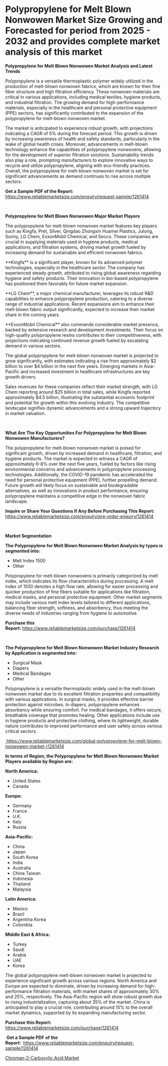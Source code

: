 <p><h1>Polypropylene for Melt Blown Nonwowen Market Size Growing and Forecasted for period from 2025 - 2032 and provides complete market analysis of this market</h1></p><p><strong>Polypropylene for Melt Blown Nonwowen Market Analysis and Latest Trends</strong></p>
<p><p>Polypropylene is a versatile thermoplastic polymer widely utilized in the production of melt-blown nonwoven fabrics, which are known for their fine fiber structure and high filtration efficiency. These nonwoven materials are critical in various applications, including medical textiles, hygiene products, and industrial filtration. The growing demand for high-performance materials, especially in the healthcare and personal protective equipment (PPE) sectors, has significantly contributed to the expansion of the polypropylene for melt-blown nonwoven market.</p><p>The market is anticipated to experience robust growth, with projections indicating a CAGR of 5% during the forecast period. This growth is driven by increasing awareness of health and safety standards, particularly in the wake of global health crises. Moreover, advancements in melt-blown technology enhance the capabilities of polypropylene nonwovens, allowing for the development of superior filtration solutions. Sustainability trends also play a role, prompting manufacturers to explore innovative ways to recycle and utilize polypropylene, aligning with eco-friendly practices. Overall, the polypropylene for melt-blown nonwoven market is set for significant advancements as demand continues to rise across multiple sectors.</p></p>
<p><strong>Get a Sample PDF of the Report:&nbsp;</strong> <a href="https://www.reliablemarketsize.com/enquiry/request-sample/1261414?utm_campaign=3175&utm_medium=2&utm_source=Github&utm_content=ia&utm_term=03042025&utm_id=polypropylene-for-melt-blown-nonwowen">https://www.reliablemarketsize.com/enquiry/request-sample/1261414</a></p>
<p>&nbsp;</p>
<p><strong>Polypropylene for Melt Blown Nonwowen Major Market Players</strong></p>
<p><p>The polypropylene for melt-blown nonwoven market features key players such as Kingfa, Pret, Silver, Qingdao Zhongxin Huamei Plastics, Julong, Sunny, LG Chem, ExxonMobil Chemical, and Secco. These companies are crucial in supplying materials used in hygiene products, medical applications, and filtration systems, driving market growth fueled by increasing demand for sustainable and efficient nonwoven fabrics.</p><p>**Kingfa** is a significant player, known for its advanced polymer technologies, especially in the healthcare sector. The company has experienced steady growth, attributed to rising global awareness regarding hygiene and safety products. Their innovation in bio-based polypropylene has positioned them favorably for future market expansion.</p><p>**LG Chem**, a major chemical manufacturer, leverages its robust R&D capabilities to enhance polypropylene production, catering to a diverse range of industrial applications. Recent expansions aim to enhance their melt-blown fabric output significantly, expected to increase their market share in the coming years.</p><p>**ExxonMobil Chemical** also commands considerable market presence, backed by extensive research and development investments. Their focus on high-quality polypropylene resins contributes to their competitiveness, with projections indicating continued revenue growth fueled by escalating demand in various sectors.</p><p>The global polypropylene for melt-blown nonwoven market is projected to grow significantly, with estimates indicating a rise from approximately $2 billion to over $4 billion in the next five years. Emerging markets in Asia-Pacific and increased investment in healthcare infrastructures are key growth drivers.</p><p>Sales revenues for these companies reflect their market strength, with LG Chem reporting around $25 billion in total sales, while Kingfa reported approximately $4.5 billion, illustrating the substantial economic footprint and potential for growth within this evolving industry. The competitive landscape signifies dynamic advancements and a strong upward trajectory in market valuation.</p></p>
<p>&nbsp;</p>
<p><strong>What Are The Key Opportunities For Polypropylene for Melt Blown Nonwowen Manufacturers?</strong></p>
<p><p>The polypropylene for melt-blown nonwoven market is poised for significant growth, driven by increased demand in healthcare, filtration, and hygiene products. The market is expected to witness a CAGR of approximately 6-8% over the next five years, fueled by factors like rising environmental concerns and advancements in polypropylene processing technologies. Additionally, the COVID-19 pandemic has accelerated the need for personal protective equipment (PPE), further propelling demand. Future growth will likely focus on sustainable and biodegradable alternatives, as well as innovations in product performance, ensuring polypropylene maintains a competitive edge in the nonwoven fabric landscape.</p></p>
<p><strong>Inquire or Share Your Questions If Any Before Purchasing This Report:</strong> <a href="https://www.reliablemarketsize.com/enquiry/pre-order-enquiry/1261414?utm_campaign=3175&utm_medium=2&utm_source=Github&utm_content=ia&utm_term=03042025&utm_id=polypropylene-for-melt-blown-nonwowen">https://www.reliablemarketsize.com/enquiry/pre-order-enquiry/1261414</a></p>
<p>&nbsp;</p>
<p><strong>Market Segmentation</strong></p>
<p><strong>The Polypropylene for Melt Blown Nonwowen Market Analysis by types is segmented into:</strong></p>
<p><ul><li>Melt Index 1500</li><li>Other</li></ul></p>
<p><p>Polypropylene for melt-blown nonwovens is primarily categorized by melt index, which indicates its flow characteristics during processing. A melt index of 1500 denotes a high flow rate, allowing for easier processing and quicker production of fine fibers suitable for applications like filtration, medical masks, and personal protective equipment. Other market segments may include various melt index levels tailored to different applications, balancing fiber strength, softness, and absorbency, thus meeting the diverse needs of industries ranging from hygiene to automotive.</p></p>
<p><strong>Purchase this Report:&nbsp;</strong><a href="https://www.reliablemarketsize.com/purchase/1261414?utm_campaign=3175&utm_medium=2&utm_source=Github&utm_content=ia&utm_term=03042025&utm_id=polypropylene-for-melt-blown-nonwowen">https://www.reliablemarketsize.com/purchase/1261414</a></p>
<p>&nbsp;</p>
<p><strong>The Polypropylene for Melt Blown Nonwowen Market Industry Research by Application is segmented into:</strong></p>
<p><ul><li>Surgical Mask</li><li>Diapers</li><li>Medical Bandages</li><li>Other</li></ul></p>
<p><p>Polypropylene is a versatile thermoplastic widely used in the melt-blown nonwoven market due to its excellent filtration properties and compatibility with various applications. In surgical masks, it provides effective barrier protection against microbes. In diapers, polypropylene enhances absorbency while ensuring comfort. For medical bandages, it offers secure, breathable coverage that promotes healing. Other applications include use in hygiene products and protective clothing, where its lightweight, durable nature contributes to improved performance and user safety across various critical sectors.</p></p>
<p><a href="https://www.reliablemarketsize.com/global-polypropylene-for-melt-blown-nonwowen-market-r1261414?utm_campaign=3175&utm_medium=2&utm_source=Github&utm_content=ia&utm_term=03042025&utm_id=polypropylene-for-melt-blown-nonwowen">&nbsp;https://www.reliablemarketsize.com/global-polypropylene-for-melt-blown-nonwowen-market-r1261414</a></p>
<p><strong>In terms of Region, the Polypropylene for Melt Blown Nonwowen Market Players available by Region are:</strong></p>
<p>
    <p> <strong> North America: </strong>
        <ul>
            <li>United States</li>
            <li>Canada</li>
        </ul>
        </p> 
    <p> <strong> Europe: </strong>
        <ul>
            <li>Germany</li>
            <li>France</li>
            <li>U.K.</li>
            <li>Italy</li>
            <li>Russia</li>
        </ul>
        </p> 
    <p> <strong> Asia-Pacific: </strong>
        <ul>
            <li>China</li>
            <li>Japan</li>
            <li>South Korea</li>
            <li>India</li>
            <li>Australia</li>
            <li>China Taiwan</li>
            <li>Indonesia</li>
            <li>Thailand</li>
            <li>Malaysia</li>
        </ul>
        </p> 
    <p> <strong> Latin America: </strong>
        <ul>
            <li>Mexico</li>
            <li>Brazil</li>
            <li>Argentina Korea</li>
            <li>Colombia</li>
        </ul>
        </p> 
    <p> <strong> Middle East & Africa: </strong>
        <ul>
            <li>Turkey</li>
            <li>Saudi</li>
            <li>Arabia</li>
            <li>UAE</li>
            <li>Korea</li>
        </ul>
    </p>
    </p>
<p><p>The global polypropylene melt-blown nonwoven market is projected to experience significant growth across various regions. North America and Europe are expected to dominate, driven by increasing demand for high-performance filtration materials, with market shares of approximately 30% and 25%, respectively. The Asia-Pacific region will show robust growth due to rising industrialization, capturing about 35% of the market. China is anticipated to play a crucial role, contributing around 15% to the overall market dynamics, supported by its expanding manufacturing sector.</p></p>
<p><strong>Purchase this Report: </strong><a href="https://www.reliablemarketsize.com/purchase/1261414?utm_campaign=3175&utm_medium=2&utm_source=Github&utm_content=ia&utm_term=03042025&utm_id=polypropylene-for-melt-blown-nonwowen">https://www.reliablemarketsize.com/purchase/1261414</a></p>
<p>&nbsp;<strong>Get a Sample PDF of the Report:&nbsp;&nbsp;</strong><a href="https://www.reliablemarketsize.com/enquiry/request-sample/1261414?utm_campaign=3175&utm_medium=2&utm_source=Github&utm_content=ia&utm_term=03042025&utm_id=polypropylene-for-melt-blown-nonwowen">https://www.reliablemarketsize.com/enquiry/request-sample/1261414</a></p>
<p><strong></strong></p>
<p><p><a href="https://github.com/zurubting/Market-Research-Report-List-1/blob/main/chroman-2-carboxylic-acid-market.md?utm_campaign=3175&utm_medium=2&utm_source=Github&utm_content=ia&utm_term=03042025&utm_id=polypropylene-for-melt-blown-nonwowen">Chroman-2-Carboxylic Acid Market</a></p></p>